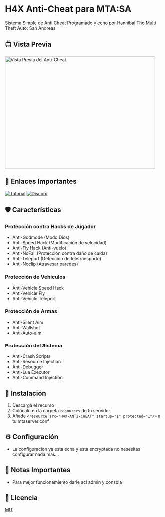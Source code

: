 # H4X Anti-Cheat para MTA:SA

Sistema Simple de Anti Cheat Programado y echo por Hannibal Tho Multi Theft Auto: San Andreas

## 📺 Vista Previa
<a href="https://www.youtube.com/watch?v=Oq8J3o6Y4VE">
    <img src="https://i.ytimg.com/an_webp/Oq8J3o6Y4VE/mqdefault_6s.webp?du=3000&sqp=CNmx7L8G&rs=AOn4CLBxdgxeHoNQBGVBDNhAZIm28mh83Q" alt="Vista Previa del Anti-Cheat" width="480" height="360"/>
</a>

## 🔗 Enlaces Importantes
[![Tutorial](https://img.shields.io/badge/Tutorial-YouTube-red.svg)](https://youtube.com/link-al-tutorial)
[![Discord](https://img.shields.io/badge/Discord-7289DA?style=flat&logo=discord&logoColor=white)](https://discord.gg/tu-invitacion)

## 🛡️ Características

### Protección contra Hacks de Jugador
- Anti-Godmode (Modo Dios)
- Anti-Speed Hack (Modificación de velocidad)
- Anti-Fly Hack (Anti-vuelo)
- Anti-NoFall (Protección contra daño de caída)
- Anti-Teleport (Detección de teletransporte)
- Anti-Noclip (Atravesar paredes)

### Protección de Vehículos
- Anti-Vehicle Speed Hack
- Anti-Vehicle Fly
- Anti-Vehicle Teleport

### Protección de Armas
- Anti-Silent Aim
- Anti-Wallshot
- Anti-Auto-aim

### Protección del Sistema
- Anti-Crash Scripts
- Anti-Resource Injection
- Anti-Debugger
- Anti-Lua Executor
- Anti-Command Injection

## 🚀 Instalación

1. Descarga el recurso
2. Colócalo en la carpeta `resources` de tu servidor
3. Añade `<resource src="H4X-ANTI-CHEAT" startup="1" protected="1"/>` a tu mtaserver.conf

## ⚙️ Configuración

- La configuracion ya esta echa y esta encryptada no nesesitas configurar nada mas...

## 📝 Notas Importantes

- Para mejor funcionamiento darle acl admin y consola

## 📜 Licencia

[MIT](LICENSE)
